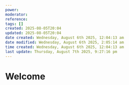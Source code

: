 ```yaml
---
power: 
moderator:
reference:
tags: []
created: 2025-08-05T20:04
updated: 2025-08-05T20:04
date created: Wednesday, August 6th 2025, 12:04:13 am
date modified: Wednesday, August 6th 2025, 2:05:14 am
time created: Wednesday, August 6th 2025, 12:04:13 am
last update: Thursday, August 7th 2025, 9:27:16 pm
---
```

# Welcome